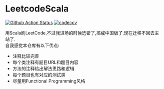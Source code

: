 # LeetcodeScala  
[![Github Action Status](https://img.shields.io/github/workflow/status/Leibnizhu/LeetcodeScala/Scala%20Tests?color=green&label=actions&logo=github&logoColor=orange
)](https://img.shields.io/github/workflow/status/Leibnizhu/LeetcodeScala/Scala%20Tests?color=green&label=actions&logo=github&logoColor=orange
)
[![codecov](https://codecov.io/gh/Leibnizhu/LeetcodeScala/branch/master/graph/badge.svg?token=MQJPM60YQT)](https://codecov.io/gh/Leibnizhu/LeetcodeScala)

用Scala刷LeetCode,不过我进场的时候选错了,搞成中国版了,现在迁移不回去主站了.  
自我感觉本仓库有以下优点:  
- 注释比较完善
- 每个类注释有题目URL和题目内容
- 方法的注释给出解法思路和逻辑
- 每个题目也有对应的测试类
- 尽量用Functional Programming风格
  
